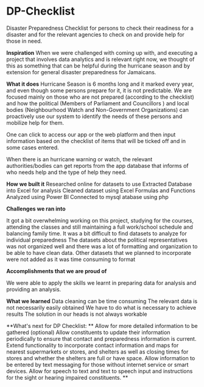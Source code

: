 # DP-Checklist
Disaster Preparedness Checklist for persons to check their readiness for a disaster and for the relevant agencies to check on and provide help for those in need.

**Inspiration**
When we were challenged with coming up with, and executing a project that involves data analytics and is relevant right now, we thought of this as something that can be helpful during the hurricane season and by extension for general disaster preparedness for Jamaicans. 

**What it does**
Hurricane Season is 6 months long and it marked every year, and even though some persons prepare for it, it is not predictable. We are focused mainly on those who are not prepared (according to the checklist) and how the political (Members of Parliament and Councillors ) and local bodies (Neighbourhood Watch and Non-Government Organizations) can proactively use our system to identify the needs of these persons and mobilize help for them.

One can click to access our app or the web platform and then input information based on the checklist of items that will be ticked off and in some cases entered.

When there is an hurricane warning or watch, the relevant authorities/bodies can get reports from the app database that informs of who needs help and the type of help they need. 

**How we built it**
 Researched online for datasets to use 
 Extracted Database into Excel for analysis
 Cleaned dataset using Excel Formulas and Functions
 Analyzed using Power BI
 Connected to mysql atabase using php


**Challenges we ran into**

It got a bit overwhelming working on this project, studying for the courses, attending the classes and still maintaining a full work/school schedule and balancing family time.
It was a bit difficult to find datasets to analyze for individual preparedness 
The datasets about the political representatives was not organized well and there was a lot of formatting and organization to be able to have clean data.
Other datasets that we planned to incorporate were not added as it was time consuming to format

**Accomplishments that we are proud of**

We were able to apply the skills we learnt in preparing data for analysis and providing an analysis. 

**What we learned**
Data cleaning can be time consuming
The relevant data is not necessarily easily obtained 
We have to do what is necessary to achieve results
The solution in our heads is not always workable


**What's next for DP Checklist: **
Allow for more detailed information to be gathered (optional)
Allow constituents to update their information periodically to ensure that contact and preparedness information is current.
Extend functionality to incorporate contact information and maps for nearest supermarkets or stores, and shelters as well as closing times for stores and whether the shelters are full or have space.
Allow information to be entered by text messaging for those without internet service or smart devices.
Allow for speech to text and text to speech input and instructions for the sight or hearing impaired constituents.
**

